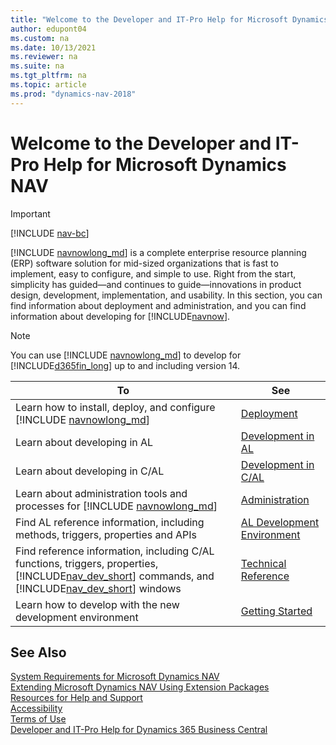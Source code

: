 ```yaml
---
title: "Welcome to the Developer and IT-Pro Help for Microsoft Dynamics NAV"
author: edupont04
ms.custom: na
ms.date: 10/13/2021
ms.reviewer: na
ms.suite: na
ms.tgt_pltfrm: na
ms.topic: article
ms.prod: "dynamics-nav-2018"
---
```

# Welcome to the Developer and IT-Pro Help for Microsoft Dynamics NAV

> [!IMPORTANT]  
> [!INCLUDE [nav-bc](includes/nav-bc.md)]

[!INCLUDE [navnowlong_md](includes/navnowlong_md.md)] is a complete enterprise resource planning (ERP) software solution for mid-sized organizations that is fast to implement, easy to configure, and simple to use. Right from the start, simplicity has guided—and continues to guide—innovations in product design, development, implementation, and usability. In this section, you can find information about deployment and administration, and you can find information about developing for [!INCLUDE[navnow](includes/navnow_md.md)].
> [!NOTE]  
> You can use [!INCLUDE [navnowlong_md](includes/navnowlong_md.md)] to develop for [!INCLUDE[d365fin_long](includes/d365fin_long_md.md)] up to and including version 14.

|To|See|  
|--|---|  
|Learn how to install, deploy, and configure [!INCLUDE [navnowlong_md](includes/navnowlong_md.md)]|[Deployment](Deployment.md)|  
|Learn about developing in AL|[Development in AL](developer/devenv-dev-overview.md)|
|Learn about developing in C/AL|[Development in C/AL](Development.md)|  
|Learn about administration tools and processes for [!INCLUDE [navnowlong_md](includes/navnowlong_md.md)]|[Administration](Administration.md)|  
|Find AL reference information, including methods, triggers, properties and APIs|[AL Development Environment](developer/devenv-reference-overview.md)|
|Find reference information, including C/AL functions, triggers, properties, [!INCLUDE[nav_dev_short](includes/nav_dev_short_md.md)] commands, and [!INCLUDE[nav_dev_short](includes/nav_dev_short_md.md)] windows|[Technical Reference](Technical-Reference.md)|  
|Learn how to develop with the new development environment|[Getting Started](developer/devenv-get-started.md) |

<!--## Feedback
At the bottom of each article, you can submit feedback either for the product or for the documentation. For more information, see the [Microsoft Docs Contributor Guide](https://docs.microsoft.com/contribute/#create-quality-issues).-->

<!--Previously submitted feedback has not been deleted but is no longer visible online. Please read the [Docs.microsoft.com blog](https://docs.microsoft.com/teamblog/a-new-feedback-system-is-coming-to-docs) for more information. -->

## See Also

[System Requirements for Microsoft Dynamics NAV](System-Requirements-for-Microsoft-Dynamics-NAV.md)  
[Extending Microsoft Dynamics NAV Using Extension Packages](Extending-Microsoft-Dynamics-NAV-Using-Extension-Packages.md)  
[Resources for Help and Support](help-and-support.md)  
[Accessibility](Accessibility.md)  
[Terms of Use](terms/legal.md)  
[Developer and IT-Pro Help for Dynamics 365 Business Central](/dynamics365/business-central/dev-itpro/)  
